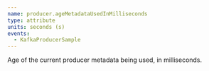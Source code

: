 ```yaml
---
name: producer.ageMetadataUsedInMilliseconds
type: attribute
units: seconds (s)
events:
  - KafkaProducerSample
---
```


Age of the current producer metadata being used, in milliseconds.